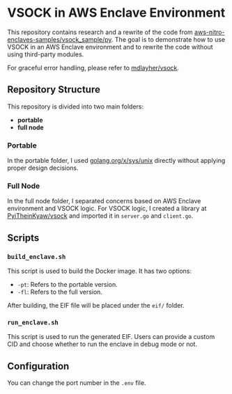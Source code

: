 # VSOCK in AWS Enclave Environment

This repository contains research and a rewrite of the code from [aws-nitro-enclaves-samples/vsock_sample/py](https://github.com/aws/aws-nitro-enclaves-samples/tree/main/vsock_sample/py). The goal is to demonstrate how to use VSOCK in an AWS Enclave environment and to rewrite the code without using third-party modules.

For graceful error handling, please refer to [mdlayher/vsock](https://github.com/mdlayher/vsock).

## Repository Structure

This repository is divided into two main folders:
- **portable**
- **full node**

### Portable

In the portable folder, I used [golang.org/x/sys/unix](https://pkg.go.dev/golang.org/x/sys/unix) directly without applying proper design decisions.

### Full Node

In the full node folder, I separated concerns based on AWS Enclave environment and VSOCK logic. For VSOCK logic, I created a library at [PyiTheinKyaw/vsock](https://github.com/PyiTheinKyaw/vsock) and imported it in `server.go` and `client.go`.

## Scripts

### `build_enclave.sh`

This script is used to build the Docker image. It has two options:
- `-pt`: Refers to the portable version.
- `-fl`: Refers to the full version.

After building, the EIF file will be placed under the `eif/` folder.

### `run_enclave.sh`

This script is used to run the generated EIF. Users can provide a custom CID and choose whether to run the enclave in debug mode or not.

## Configuration

You can change the port number in the `.env` file.
